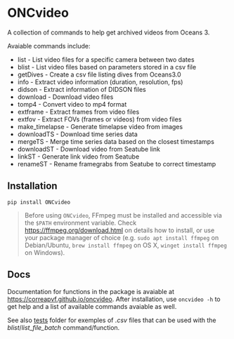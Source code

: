 # ONCvideo

A collection of commands to help get archived videos from Oceans 3.

Avaiable commands include:

* list - List video files for a specific camera between two dates
* blist - List video files based on parameters stored in a csv file
* getDives - Create a csv file listing dives from Oceans3.0
* info - Extract video information (duration, resolution, fps)
* didson - Extract information of DIDSON files
* download - Download video files
* tomp4 - Convert video to mp4 format
* extframe - Extract frames from video files
* extfov - Extract FOVs (frames or videos) from video files
* make_timelapse - Generate timelapse video from images
* downloadTS - Download time series data
* mergeTS - Merge time series data based on the closest timestamps
* downloadST - Download video from Seatube link
* linkST - Generate link video from Seatube
* renameST - Rename framegrabs from Seatube to correct timestamp

## Installation
```
pip install ONCvideo
```
> Before using `ONCvideo`, FFmpeg must be installed and accessible via the `$PATH` environment variable.
Check https://ffmpeg.org/download.html on details how to install, or use your package manager of choice (e.g. `sudo apt install ffmpeg` on Debian/Ubuntu, `brew install ffmpeg` on OS X, `winget install ffmpeg` on Windows).

## Docs

Documentation for functions in the package is avaiable at https://correapvf.github.io/oncvideo.
After installation, use `oncvideo -h` to get help and a list of available commands avaiable as well.

See also [tests](tests) folder for exemples of *.csv* files that can be used with the *blist*/*list_file_batch* command/function.
